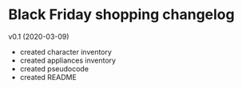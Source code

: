# Black Friday shopping changelog
v0.1 (2020-03-09)
- created character inventory
- created appliances inventory
- created pseudocode
- created README
